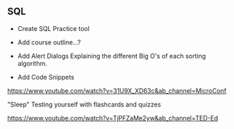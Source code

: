 ## SQL

- Create SQL Practice tool
- Add course outline...?

- Add Alert Dialogs Explaining the different Big O's of each sorting algorithm.
- Add Code Snippets

https://www.youtube.com/watch?v=31U9X_XD63c&ab_channel=MicroConf

"Sleep"
Testing yourself with flashcards and quizzes

https://www.youtube.com/watch?v=TjPFZaMe2yw&ab_channel=TED-Ed
